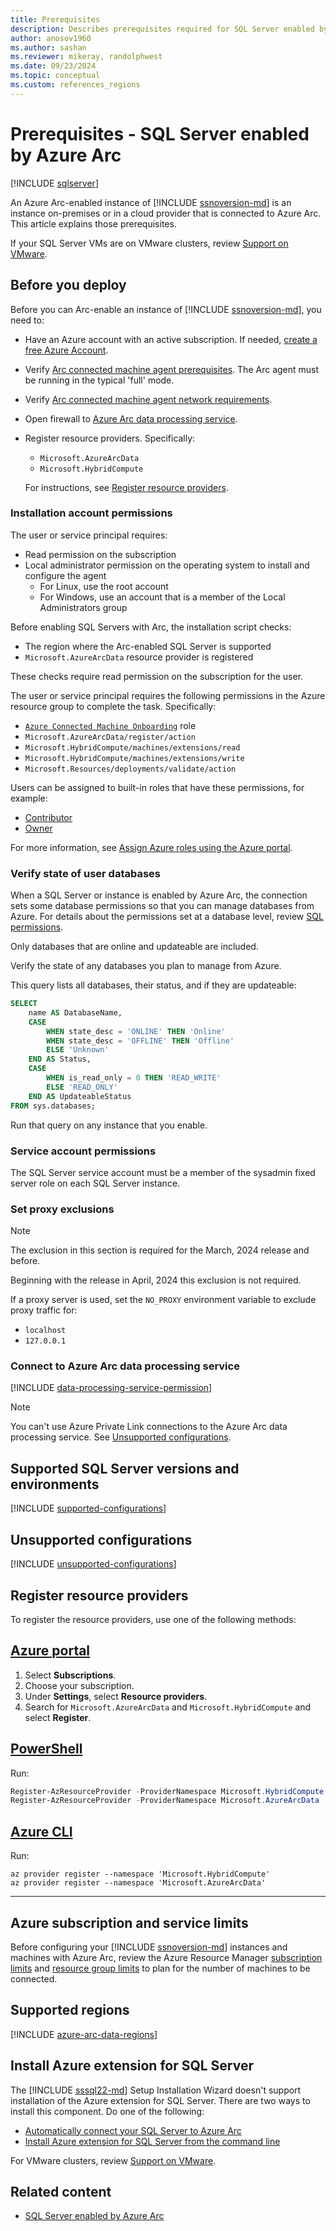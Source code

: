 ```yaml
---
title: Prerequisites
description: Describes prerequisites required for SQL Server enabled by Azure Arc.
author: anosov1960
ms.author: sashan
ms.reviewer: mikeray, randolphwest
ms.date: 09/23/2024
ms.topic: conceptual
ms.custom: references_regions
---
```


# Prerequisites - SQL Server enabled by Azure Arc

[!INCLUDE [sqlserver](../../includes/applies-to-version/sqlserver.md)]

An Azure Arc-enabled instance of [!INCLUDE [ssnoversion-md](../../includes/ssnoversion-md.md)] is an instance on-premises or in a cloud provider that is connected to Azure Arc. This article explains those prerequisites.

If your SQL Server VMs are on VMware clusters, review [Support on VMware](#support-on-vmware).

## Before you deploy

Before you can Arc-enable an instance of [!INCLUDE [ssnoversion-md](../../includes/ssnoversion-md.md)], you need to:

- Have an Azure account with an active subscription. If needed, [create a free Azure Account](https://azure.microsoft.com/free/).
- Verify [Arc connected machine agent prerequisites](/azure/azure-arc/servers/prerequisites).  The Arc agent must be running in the typical 'full' mode.
- Verify [Arc connected machine agent network requirements](/azure/azure-arc/servers/network-requirements).
- Open firewall to [Azure Arc data processing service](#connect-to-azure-arc-data-processing-service).
- Register resource providers. Specifically:
  - `Microsoft.AzureArcData`
  - `Microsoft.HybridCompute`

  For instructions, see [Register resource providers](#register-resource-providers).

### Installation account permissions

The user or service principal requires:

- Read permission on the subscription
- Local administrator permission on the operating system to install and configure the agent
  - For Linux, use the root account
  - For Windows, use an account that is a member of the Local Administrators group

Before enabling SQL Servers with Arc, the installation script checks:
  
- The region where the Arc-enabled SQL Server is supported
- `Microsoft.AzureArcData` resource provider is registered
  
These checks require read permission on the subscription for the user.

The user or service principal requires the following permissions in the Azure resource group to complete the task. Specifically:

- [`Azure Connected Machine Onboarding`](/azure/role-based-access-control/built-in-roles#azure-connected-machine-onboarding) role
- `Microsoft.AzureArcData/register/action`
- `Microsoft.HybridCompute/machines/extensions/read`
- `Microsoft.HybridCompute/machines/extensions/write`
- `Microsoft.Resources/deployments/validate/action`

Users can be assigned to built-in roles that have these permissions, for example:

- [Contributor](/azure/role-based-access-control/built-in-roles#contributor)
- [Owner](/azure/role-based-access-control/built-in-roles#owner)

For more information, see [Assign Azure roles using the Azure portal](/azure/role-based-access-control/role-assignments-portal).

### Verify state of user databases

When a SQL Server or instance is enabled by Azure Arc, the connection sets some database permissions so that you can manage databases from Azure. For details about the permissions set at a database level, review [SQL permissions](configure-windows-accounts-agent.md#sql-permissions).

Only databases that are online and updateable are included.

Verify the state of any databases you plan to manage from Azure.

This query lists all databases, their status, and if they are updateable:

```sql
SELECT 
    name AS DatabaseName,
    CASE 
        WHEN state_desc = 'ONLINE' THEN 'Online'
        WHEN state_desc = 'OFFLINE' THEN 'Offline'
        ELSE 'Unknown'
    END AS Status,
    CASE 
        WHEN is_read_only = 0 THEN 'READ_WRITE'
        ELSE 'READ_ONLY'
    END AS UpdateableStatus
FROM sys.databases;
```

Run that query on any instance that you enable.

### Service account permissions

The SQL Server service account must be a member of the sysadmin fixed server role on each SQL Server instance.

### Set proxy exclusions

> [!NOTE]
> The exclusion in this section is required for the March, 2024 release and before.
>
> Beginning with the release in April, 2024 this exclusion is not required.

If a proxy server is used, set the `NO_PROXY` environment variable to exclude proxy traffic for:

- `localhost`
- `127.0.0.1`

### Connect to Azure Arc data processing service

[!INCLUDE [data-processing-service-permission](includes/data-processing-service-permission.md)]

> [!NOTE]
> You can't use Azure Private Link connections to the Azure Arc data processing service. See [Unsupported configurations](#unsupported-configurations).

## Supported SQL Server versions and environments

[!INCLUDE [supported-configurations](includes/supported-configurations.md)]

## Unsupported configurations

[!INCLUDE [unsupported-configurations](includes/unsupported-configurations.md)]

## Register resource providers

To register the resource providers, use one of the following methods:

## [Azure portal](#tab/azure)

1. Select **Subscriptions**.
1. Choose your subscription.
1. Under **Settings**, select **Resource providers**.
1. Search for `Microsoft.AzureArcData` and `Microsoft.HybridCompute` and select **Register**.

## [PowerShell](#tab/powershell)

Run:

```powershell
Register-AzResourceProvider -ProviderNamespace Microsoft.HybridCompute
Register-AzResourceProvider -ProviderNamespace Microsoft.AzureArcData
```

## [Azure CLI](#tab/az)

Run:

```azurecli
az provider register --namespace 'Microsoft.HybridCompute'
az provider register --namespace 'Microsoft.AzureArcData'
```

---

## Azure subscription and service limits

Before configuring your [!INCLUDE [ssnoversion-md](../../includes/ssnoversion-md.md)] instances and machines with Azure Arc, review the Azure Resource Manager [subscription limits](/azure/azure-resource-manager/management/azure-subscription-service-limits#subscription-limits) and [resource group limits](/azure/azure-resource-manager/management/azure-subscription-service-limits#resource-group-limits) to plan for the number of machines to be connected. 

## Supported regions

[!INCLUDE [azure-arc-data-regions](includes/azure-arc-data-regions.md)]

## Install Azure extension for SQL Server

The [!INCLUDE [sssql22-md](../../includes/sssql22-md.md)] Setup Installation Wizard doesn't support installation of the Azure extension for SQL Server. There are two ways to install this component. Do one of the following:

- [Automatically connect your SQL Server to Azure Arc](automatically-connect.md)
- [Install Azure extension for SQL Server from the command line](../../database-engine/install-windows/install-sql-server-from-the-command-prompt.md#install-and-connect-to-azure)

For VMware clusters, review [Support on VMware](#support-on-vmware).

## Related content

- [SQL Server enabled by Azure Arc](overview.md)
